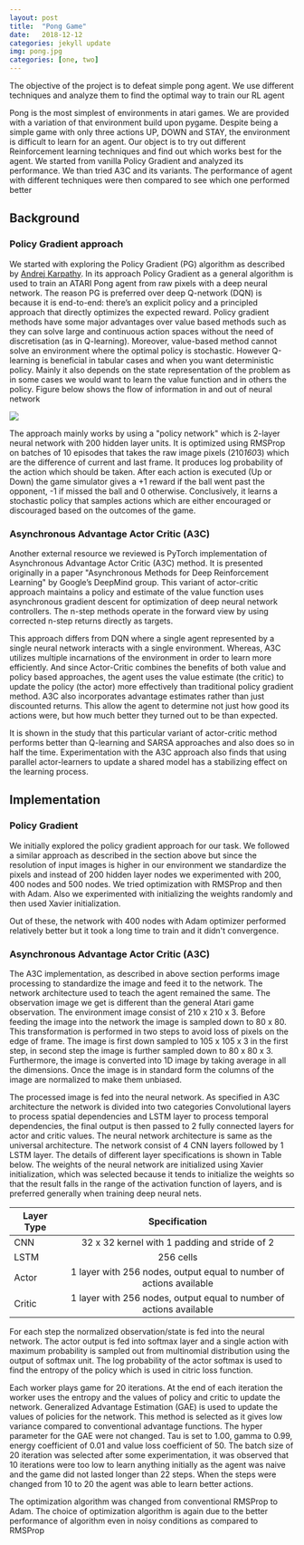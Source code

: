 ```yaml
---
layout: post
title:  "Pong Game"
date:   2018-12-12
categories: jekyll update
img: pong.jpg
categories: [one, two]
---
```

The objective of the project is to defeat simple pong agent. We use different techniques and analyze them to find the optimal way to train our RL agent

Pong is the most simplest of environments in atari games. We are provided with a variation of that environment build upon pygame. 
Despite being a simple game with only three actions UP, DOWN and STAY, the environment is difficult to learn for an agent. 
Our object is to try out different Reinforcement learning techniques and find out which works best for the agent. 
We started from vanilla Policy Gradient and analyzed its performance. We than tried A3C and its variants. 
The performance of agent with different techniques were then compared to see which one performed better

## Background

### Policy Gradient approach

We started with exploring the Policy Gradient (PG) algorithm as described by [Andrej Karpathy](http://karpathy.github.io/2016/05/31/rl/). In its approach Policy Gradient as a general algorithm is used to train an ATARI Pong agent from raw pixels with a deep neural network. 
The reason PG is preferred over deep Q-network (DQN) is because it is end-to-end: there’s an explicit policy and a principled approach that directly optimizes the expected reward. 
Policy gradient methods have some major advantages over value based methods such as they can solve large and continuous action spaces without the need of discretisation (as in Q-learning). 
Moreover, value-based method cannot solve an environment where the optimal policy is stochastic. However Q-learning is beneficial in tabular cases and when you want deterministic policy. 
Mainly it also depends on the state representation of the problem as in some cases we would want to learn the value function and in others the policy. Figure below shows the flow of information in and out of neural network

![ ]({{site.baseurl}}/images/pg.png)


The approach mainly works by using a "policy network" which is 2-layer neural network with 200 hidden layer units. It is optimized using RMSProp on batches of 10 episodes that takes the raw image pixels (210*160*3) which are the difference of current and last frame. 
It produces log probability of the action which should be taken. After each action is executed (Up or Down) the game simulator gives a +1 reward if the ball went past the opponent, -1 if missed the ball and 0 otherwise. 
Conclusively, it learns a stochastic policy that samples actions which are either encouraged or discouraged based on the outcomes of the game. 

### Asynchronous Advantage Actor Critic (A3C)

Another external resource we reviewed is PyTorch implementation of Asynchronous Advantage Actor Critic (A3C) method. It is presented originally in a paper "Asynchronous Methods for Deep Reinforcement Learning" by Google’s DeepMind group. 
This variant of actor-critic approach maintains a policy and estimate of the value function uses asynchronous gradient descent for optimization of deep neural
network controllers. The n-step methods operate in the forward view by using corrected n-step returns directly as targets.

This approach differs from DQN where a single agent represented by a single neural network interacts with a single environment. 
Whereas, A3C utilizes multiple incarnations of the environment in order to learn more efficiently. 
And since Actor-Critic combines the benefits of both value and policy based approaches, the agent uses the value estimate (the critic) to update the policy (the actor) more effectively than traditional policy gradient method. 
A3C also incorporates advantage estimates rather than just discounted returns. 
This allow the agent to determine not just how good its actions were, but how much better they turned out to be than expected.

It is shown in the study that this particular variant of actor-critic method performs better than Q-learning and SARSA approaches and also does so in half the time. 
Experimentation with the A3C approach also finds that using parallel actor-learners to update a shared model has a stabilizing effect on the learning process. 

## Implementation
### Policy Gradient
We initially explored the policy gradient approach for our task. 
We followed a similar approach as described in the section above but since the resolution of input images is higher in our environment we standardize the pixels and instead of 200 hidden layer nodes we experimented with 200, 400 nodes and 500 nodes. 
We tried optimization with RMSProp and then with Adam. 
Also we experimented with initializing the weights randomly and then used Xavier initialization.

Out of these, the network with 400 nodes with Adam optimizer performed relatively better but it took a long time to train and it didn't convergence. 

### Asynchronous Advantage Actor Critic (A3C)
The A3C implementation, as described in above section performs image processing to standardize the image and feed it to the network. 
The network architecture used to teach the agent remained the same. The observation image we get is different than the general Atari game observation. 
The environment image consist of 210 x 210 x 3. Before feeding the image into the network the image is sampled down to 80  x 80. 
This transformation is performed in two steps to avoid loss of pixels on the edge of frame. The image is first down sampled to 105 x 105 x 3 in the first step, in second step the image is further sampled down to 80 x 80 x 3. Furthermore, the image is converted into 1D image by taking average in all the dimensions. 
Once the image is in standard form the columns of the image are normalized to make them unbiased.

The processed image is fed into the neural network. As specified in A3C architecture the network is divided into two categories Convolutional layers to process spatial dependencies and LSTM layer to process temporal dependencies, the final output is then passed to 2 fully connected layers for actor and critic values. 
The neural network architecture is same as the universal architecture. The network consist of  4 CNN layers followed by 1 LSTM layer. The details of different layer specifications is shown in Table below. 
The weights of the neural network are initialized using Xavier initialization, which was selected because it tends to initialize the weights so that the result falls in the range of the activation function of layers, and is preferred generally when training deep neural nets.

| Layer Type       | Specification| 
|------------- |:-------------:| 
| CNN     | 32 x 32 kernel with 1 padding and stride of 2|
| LSTM     | 256 cells      | 
| Actor | 1 layer with 256 nodes, output equal to number of actions available     |
| Critic  | 1 layer with 256 nodes, output equal to number of actions available     | 


For each step the normalized observation/state is fed into the neural network. 
The actor output is fed into softmax layer and a single action with maximum probability is sampled out from multinomial distribution using the output of softmax unit. 
The log probability of the actor softmax is used to find the entropy of the policy which is used in citric loss function.

Each worker plays game for 20 iterations. At the end of each iteration the worker uses the entropy and the values of policy and critic to update the network. 
Generalized Advantage Estimation (GAE) is used to update the values of policies for the network. This method is selected as it gives low variance compared to conventional advantage functions. 
The hyper parameter for the GAE were not changed. Tau is set to 1.00, gamma to 0.99, energy coefficient of 0.01 and value loss coefficient of 50. The batch size of 20 iteration was selected after some experimentation, it was observed that 10 iterations were too low to learn anything initially as the agent was naive and the game did not lasted longer than 22 steps. 
When the steps were changed from 10 to 20 the agent was able to learn better  actions.

The optimization algorithm was changed from conventional RMSProp to Adam. The choice of optimization algorithm is again due to the better performance of algorithm even in noisy conditions as compared to RMSProp